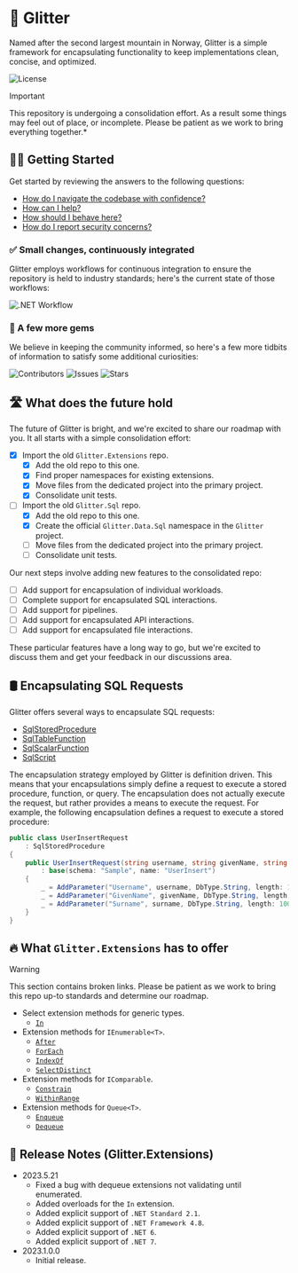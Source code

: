 # 🗻 Glitter

Named after the second largest mountain in Norway, Glitter is a simple framework for encapsulating functionality to keep
implementations clean, concise, and optimized.

![License](https://img.shields.io/github/license/tacosontitan/Glitter?logo=github&style=for-the-badge)

> [!IMPORTANT]
> This repository is undergoing a consolidation effort. As a result some things may feel out of place, or incomplete.
> Please be patient as we work to bring everything together.*

## 💁‍♀️ Getting Started

Get started by reviewing the answers to the following questions:

- [How do I navigate the codebase with confidence?](http://glitter.tacosontitan.com)
- [How can I help?](./CONTRIBUTING.md)
- [How should I behave here?](./CODE_OF_CONDUCT.md)
- [How do I report security concerns?](./SECURITY.md)

### ✅ Small changes, continuously integrated

Glitter employs workflows for continuous integration to ensure the repository is held to industry standards; here's the
current state of those workflows:

![.NET Workflow](https://img.shields.io/github/actions/workflow/status/tacosontitan/Glitter/dotnet.yml?label=Build%20and%20Test&logo=dotnet&style=for-the-badge)

### 💎 A few more gems

We believe in keeping the community informed, so here's a few more tidbits of information to satisfy some additional
curiosities:

![Contributors](https://img.shields.io/github/contributors/tacosontitan/Glitter?logo=github&style=for-the-badge)
![Issues](https://img.shields.io/github/issues/tacosontitan/Glitter?logo=github&style=for-the-badge)
![Stars](https://img.shields.io/github/stars/tacosontitan/Glitter?logo=github&style=for-the-badge)

## 🛣️ What does the future hold

The future of Glitter is bright, and we're excited to share our roadmap with you. It all starts with a simple
consolidation effort:

- [x] Import the old `Glitter.Extensions` repo.
    - [x] Add the old repo to this one.
    - [x] Find proper namespaces for existing extensions.
    - [x] Move files from the dedicated project into the primary project.
    - [x] Consolidate unit tests.
- [ ] Import the old `Glitter.Sql` repo.
    - [x] Add the old repo to this one.
    - [x] Create the official `Glitter.Data.Sql` namespace in the `Glitter` project.
    - [ ] Move files from the dedicated project into the primary project.
    - [ ] Consolidate unit tests.

Our next steps involve adding new features to the consolidated repo:

- [ ] Add support for encapsulation of individual workloads.
- [ ] Complete support for encapsulated SQL interactions.
- [ ] Add support for pipelines.
- [ ] Add support for encapsulated API interactions.
- [ ] Add support for encapsulated file interactions.

These particular features have a long way to go, but we're excited to discuss them and get your feedback in our
discussions area.

## 🛢️ Encapsulating SQL Requests

Glitter offers several ways to encapsulate SQL requests:

- [SqlStoredProcedure](./src/Glitter.Sql/Encapsulation/SqlStoredProcedure.cs)
- [SqlTableFunction](./src/Glitter.Sql/Encapsulation/SqlTableFunction.cs)
- [SqlScalarFunction](./src/Glitter.Sql/Encapsulation/SqlScalarFunction.cs)
- [SqlScript](./src/Glitter.Sql/Encapsulation/SqlScript.cs)

The encapsulation strategy employed by Glitter is definition driven. This means that your encapsulations simply define a
request to execute a stored procedure, function, or query. The encapsulation does not actually execute the request, but
rather provides a means to execute the request. For example, the following encapsulation defines a request to execute a
stored procedure:

```csharp
public class UserInsertRequest
    : SqlStoredProcedure
{
    public UserInsertRequest(string username, string givenName, string surname)
        : base(schema: "Sample", name: "UserInsert")
    {
        _ = AddParameter("Username", username, DbType.String, length: 100);
        _ = AddParameter("GivenName", givenName, DbType.String, length: 100);
        _ = AddParameter("Surname", surname, DbType.String, length: 100);
    }
}
```

## 🔥 What `Glitter.Extensions` has to offer

> [!WARNING]
> This section contains broken links. Please be patient as we work to bring this repo up-to standards and determine our
> roadmap.

- Select extension methods for generic types.
    - [`In`](https://github.com/tacosontitan/Glitter.Extensions/wiki/Glitter.Extensions.Generics#in)
- Extension methods for `IEnumerable<T>`.
    - [`After`](https://github.com/tacosontitan/Glitter.Extensions/wiki/Glitter.Extensions.Collections#after)
    - [`ForEach`](https://github.com/tacosontitan/Glitter.Extensions/wiki/Glitter.Extensions.Collections#foreach)
    - [`IndexOf`](https://github.com/tacosontitan/Glitter.Extensions/wiki/Glitter.Extensions.Collections#indexof)
    - [`SelectDistinct`](https://github.com/tacosontitan/Glitter.Extensions/wiki/Glitter.Extensions.Collections#selectdistinct)
- Extension methods for `IComparable`.
    - [`Constrain`](https://github.com/tacosontitan/Glitter.Extensions/wiki/Glitter.Extensions#constrain)
    - [`WithinRange`](https://github.com/tacosontitan/Glitter.Extensions/wiki/Glitter.Extensions#withinrange)
- Extension methods for `Queue<T>`.
    - [`Enqueue`](https://github.com/tacosontitan/Glitter.Extensions/wiki/Glitter.Extensions.Collections#enqueue)
    - [`Dequeue`](https://github.com/tacosontitan/Glitter.Extensions/wiki/Glitter.Extensions.Collections#dequeue)

## 📝 Release Notes (Glitter.Extensions)

- 2023.5.21
    - Fixed a bug with dequeue extensions not validating until enumerated.
    - Added overloads for the `In` extension.
    - Added explicit support of `.NET Standard 2.1`.
    - Added explicit support of `.NET Framework 4.8`.
    - Added explicit support of `.NET 6`.
    - Added explicit support of `.NET 7`.
- 2023.1.0.0
    - Initial release.
